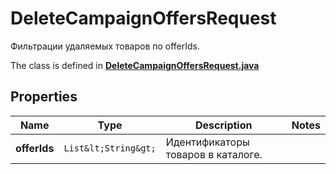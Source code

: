 

# DeleteCampaignOffersRequest

Фильтрации удаляемых товаров по offerIds. 

The class is defined in **[DeleteCampaignOffersRequest.java](../../src/main/java/org/openapitools/model/DeleteCampaignOffersRequest.java)**

## Properties

Name | Type | Description | Notes
------------ | ------------- | ------------- | -------------
**offerIds** | `List&lt;String&gt;` | Идентификаторы товаров в каталоге. | 



